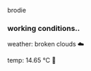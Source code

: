 brodie

<!--weather_start-->
### working conditions..

weather: broken clouds ☁️

temp: 14.65 °C 👕

<!--weather_end-->
